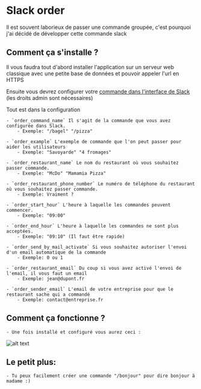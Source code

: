 # Slack order

Il est souvent laborieux de passer une commande groupée, c'est pourquoi j'ai décidé de développer cette commande slack

## Comment ça s'installe ?

Il vous faudra tout d'abord installer l'application sur un serveur web classique avec une petite base de données et pouvoir appeler l'url en HTTPS

Ensuite vous devrez configurer votre [commande dans l'interface de Slack](https://my.slack.com/services/new/slash-commands) (les droits admin sont nécessaires)

Tout est dans la configuration

    - `order_command_name` Il s'agit de la commande que vous avez configurée dans Slack. 
        - Exemple: "/bagel" "/pizza"
        
    - `order_example` L'exemple de commande que l'on peut passer pour aider les utilisateurs 
        - Exemple: "Savoyarde" "4 fromages"
        
    - `order_restaurant_name` Le nom du restaurant où vous souhaitez passer commande.
        - Exemple: "McDo" "Mamamia Pizza"
            
    - `order_restaurant_phone_number` Le numéro de téléphone du restaurant où vous souhaitez passer commande.
        - Exemple: Vraiment ?
                
    - `order_start_hour` L'heure à laquelle les commandes peuvent commencer.
        - Exemple: "09:00"
            
    - `order_end_hour` L'heure à laquelle les commandes ne sont plus acceptées.
        - Exemple: "09:10" (Il faut être rapide)
            
    - `order_send_by_mail_activate` Si vous souhaitez autoriser l'envoi d'un email automatique de la commande
        - Exemple: 0 ou 1
            
    - `order_restaurant_email` Du coup si vous avez activé l'envoi de l'email, il vous faut un email
        - Exemple: jean@dupont.fr

    - `order_sender_email` L'email de votre entreprise pour que le restaurant sache qui a commandé
        - Exemple: contact@entreprise.fr

## Comment ça fonctionne ?

    - Une fois installé et configuré vous aurez ceci :

![alt text](https://www.devexcuses.fr/images/slack-order.jpg "Exemple")
            
## Le petit plus: 
 
    - Tu peux facilement créer une commande "/bonjour" pour dire bonjour à madame :)